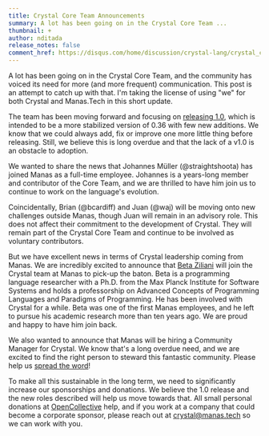 ```yaml
---
title: Crystal Core Team Announcements
summary: A lot has been going on in the Crystal Core Team ...
thumbnail: +
author: nditada
release_notes: false
comment_href: https://disqus.com/home/discussion/crystal-lang/crystal_core_team_announcements/
---
```


A lot has been going on in the Crystal Core Team, and the community has voiced its need for more (and more frequent) communication. This post is an attempt to catch up with that. I'm taking the license of using "we" for both Crystal and Manas.Tech in this short update.

The team has been moving forward and focusing on [releasing 1.0](/2021/03/22/crystal-1.0-what-to-expect/), which is intended to be a more stabilized version of 0.36 with few new additions. We know that we could always add, fix or improve one more little thing before releasing. Still, we believe this is long overdue and that the lack of a v1.0 is an obstacle to adoption.

We wanted to share the news that Johannes Müller (@straightshoota) has joined Manas as a full-time employee. Johannes is a years-long member and contributor of the Core Team, and we are thrilled to have him join us to continue to work on the language's evolution.

Coincidentally, Brian (@bcardiff) and Juan (@waj) will be moving onto new challenges outside Manas, though Juan will remain in an advisory role. This does not affect their commitment to the development of Crystal. They will remain part of the Crystal Core Team and continue to be involved as voluntary contributors.

But we have excellent news in terms of Crystal leadership coming from Manas. We are incredibly excited to announce that [Beta Ziliani](https://people.mpi-sws.org/~beta/) will join the Crystal team at Manas to pick-up the baton. Beta is a programming language researcher with a Ph.D. from the Max Planck Institute for Software Systems and holds a professorship on Advanced Concepts of Programming Languages and Paradigms of Programming. He has been involved with Crystal for a while. Beta was one of the first Manas employees, and he left to pursue his academic research more than ten years ago. We are proud and happy to have him join back.

We also wanted to announce that Manas will be hiring a Community Manager for Crystal. We know that's a long overdue need, and we are excited to find the right person to steward this fantastic community. Please help us [spread the word](https://manas.tech/join/)!

To make all this sustainable in the long term, we need to significantly increase our sponsorships and donations. We believe the 1.0 release and the new roles described will help us move towards that. All small personal donations at [OpenCollective](https://opencollective.com/crystal-lang) help, and if you work at a company that could become a corporate sponsor, please reach out at [crystal@manas.tech](mailto:crystal@manas.tech) so we can work with you.
